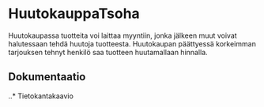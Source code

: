 # HuutokauppaTsoha

Huutokaupassa tuotteita voi laittaa myyntiin, jonka jälkeen muut voivat halutessaan tehdä huutoja tuotteesta. Huutokaupan päättyessä korkeimman tarjouksen tehnyt henkilö saa tuotteen huutamallaan hinnalla.

## Dokumentaatio

..* Tietokantakaavio
